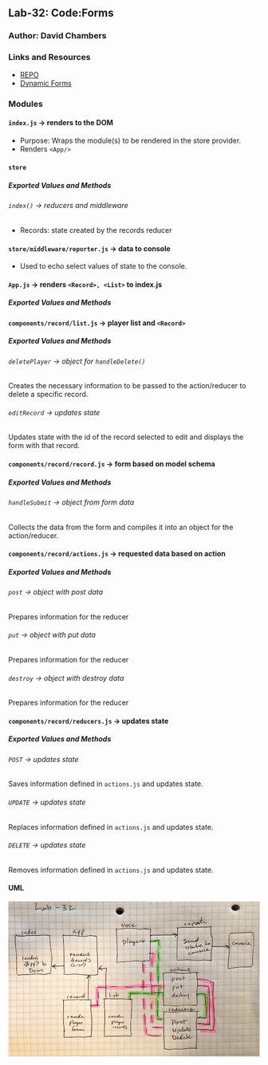 ## Lab-32: Code:Forms

### Author: David Chambers

### Links and Resources
* [REPO](https://github.com/dlchambersjr/lab-32)
* [Dynamic Forms](https://codesandbox.io/s/6j51rr56vk)


### Modules

#### `index.js` -> renders to the DOM
* Purpose: Wraps the module(s) to be rendered in the store provider.
* Renders `<App/>`

#### `store`
##### Exported Values and Methods

###### `index()` -> reducers and middleware
* Records: state created by the records reducer

#### `store/middleware/reporter.js` -> data to console
* Used to echo select values of state to the console.

#### `App.js` -> renders `<Record>, <List>` to index.js
##### Exported Values and Methods

#### `components/record/list.js` -> player list and `<Record>`
##### Exported Values and Methods

###### `deletePlayer` -> object for `handleDelete()`
Creates the necessary information to be passed to the action/reducer to delete a specific record.

###### `editRecord` -> updates state
Updates state with the id of the record selected to edit and displays the form with that record.

#### `components/record/record.js` -> form based on model schema
##### Exported Values and Methods

###### `handleSubmit` -> object from form data
Collects the data from the form and compiles it into an object for the action/reducer.

#### `components/record/actions.js` -> requested data based on action
##### Exported Values and Methods

###### `post` -> object with post data
Prepares information for the reducer

###### `put` -> object with put data
Prepares information for the reducer

###### `destroy` -> object with destroy data
Prepares information for the reducer

#### `components/record/reducers.js` -> updates state
##### Exported Values and Methods

###### `POST` -> updates state
Saves information defined in `actions.js` and updates state.

###### `UPDATE` -> updates state
Replaces information defined in `actions.js` and updates state.

###### `DELETE` -> updates state
Removes information defined in `actions.js` and updates state.

#### UML
![UML](https://raw.githubusercontent.com/dlchambersjr/lab-32/master/lab-32-uml.jpg)
